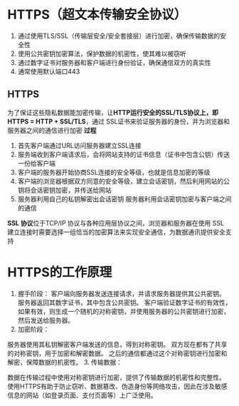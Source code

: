 # HTTPS（超文本传输安全协议）
1. 通过使用TLS/SSL（传输层安全/安全套接层）进行加密，确保传输数据的安全性
2. 使用公共密钥加密算法，保护数据的机密性，使其难以被窃听
3. 通过数字证书对服务器和客户端进行身份验证，确保通信双方的真实性
4. 通常使用默认端口443

## HTTPS
为了保证这些隐私数据能加密传输，让**HTTP运行安全的SSL/TLS协议上，即 HTTPS = HTTP + SSL/TLS**，通过 SSL证书来验证服务器的身份，并为浏览器和服务器之间的通信进行加密
**过程**  
1. 首先客户端通过URL访问服务器建立SSL连接
2. 服务端收到客户端请求后，会将网站支持的证书信息（证书中包含公钥）传送一份给客户端
3. 客户端的服务器开始协商SSL连接的安全等级，也就是信息加密的等级
4. 客户端的浏览器根据双方同意的安全等级，建立会话密钥，然后利用网站的公钥将会话密钥加密，并传送给网站
5. 服务器利用自己的私钥解密出会话密钥
服务器利用会话密钥加密与客户端之间的通信

**SSL 协议**位于TCP/IP 协议与各种应用层协议之间，浏览器和服务器在使用 SSL 建立连接时需要选择一组恰当的加密算法来实现安全通信，为数据通讯提供安全支持

# HTTPS的工作原理
1. 握手阶段：
客户端向服务器发送连接请求，并请求服务器提供其公共密钥。
服务器返回其数字证书，其中包含公共密钥。
客户端验证数字证书的有效性，如果有效，则生成一个随机的对称密钥，并使用服务器的公共密钥进行加密，然后发送给服务器。
2. 加密阶段：

服务器使用其私钥解密客户端发送的信息，得到对称密钥。
双方现在都有了共享的对称密钥，用于加密和解密数据。
之后的通信都通过这个对称密钥进行加密和解密，保障数据的机密性。
3. 传输数据：

数据在传输过程中使用对称密钥进行加密，提供了传输数据的机密性和完整性。
使用HTTPS有助于防止窃听、数据篡改、伪造身份等网络攻击，因此在涉及敏感信息的网站（如登录页面、支付页面等）上广泛使用。